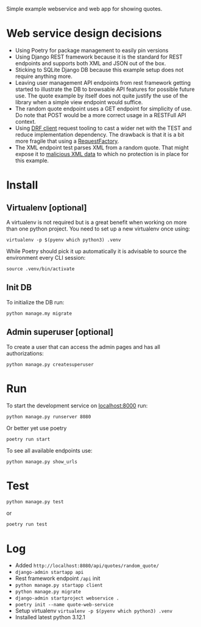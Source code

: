 Simple example webservice and web app for showing quotes.  


# Web service design decisions

* Using Poetry for package management to easily pin versions
* Using Django REST framework because it is the standard for REST endpoints and supports both XML and JSON out of the box.
* Sticking to SQLite Django DB because this example setup does not require anything more.
* Leaving user management API endpoints from rest framework getting started to illustrate the DB to browsable API features for possible future use. 
The quote example by itself does not quite justify the use of the library when a simple view endpoint would suffice.
* The random quote endpoint uses a GET endpoint for simplicity of use. 
Do note that POST would be a more correct usage in a RESTFull API context.
* Using [DRF client](https://www.django-rest-framework.org/api-guide/testing/#apiclient) request tooling to cast a wider net with the TEST and reduce implementation dependency.
The drawback is that it is a bit more fragile that using a [RequestFactory](https://www.django-rest-framework.org/api-guide/testing/#apirequestfactory).
* The XML endpoint test parses XML from a random quote.
That might expose it to [malicious XML data](https://docs.python.org/3/library/xml.etree.elementtree.html) to which no protection is in place for this example.


# Install

## Virtualenv [optional]
A virtualenv is not required but is a great benefit when working on more than one python project.
You need to set up a new virtualenv once using:

    virtualenv -p $(pyenv which python3) .venv

While Poetry should pick it up automatically it is advisable to source the environment every CLI session:

    source .venv/bin/activate

## Init DB

To initialize the DB run:

    python manage.my migrate

## Admin superuser [optional]

To create a user that can access the admin pages and has all authorizations: 

    python manage.py createsuperuser


# Run

To start the development service on [localhost:8000](http://127.0.0.1:8080) run:

    python manage.py runserver 8080

Or better yet use poetry

    poetry run start

To see all available endpoints use:

    python manage.py show_urls


# Test

    python manage.py test

or 

    poetry run test


# Log

* Added `http://localhost:8080/api/quotes/random_quote/`
* `django-admin startapp api`
* Rest framework endpoint `/api` init 
* `python manage.py startapp client`
* `python manage.py migrate`
* `django-admin startproject webservice .`
* `poetry init --name quote-web-service`
* Setup virtualenv `virtualenv -p $(pyenv which python3) .venv`
* Installed latest python 3.12.1